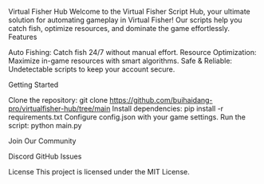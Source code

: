 Virtual Fisher Hub
Welcome to the Virtual Fisher Script Hub, your ultimate solution for automating gameplay in Virtual Fisher! Our scripts help you catch fish, optimize resources, and dominate the game effortlessly.
Features

Auto Fishing: Catch fish 24/7 without manual effort.
Resource Optimization: Maximize in-game resources with smart algorithms.
Safe & Reliable: Undetectable scripts to keep your account secure.

Getting Started

Clone the repository: git clone https://github.com/buihaidang-pro/virtualfisher-hub/tree/main
Install dependencies: pip install -r requirements.txt
Configure config.json with your game settings.
Run the script: python main.py

Join Our Community

Discord
GitHub Issues

License
This project is licensed under the MIT License.

